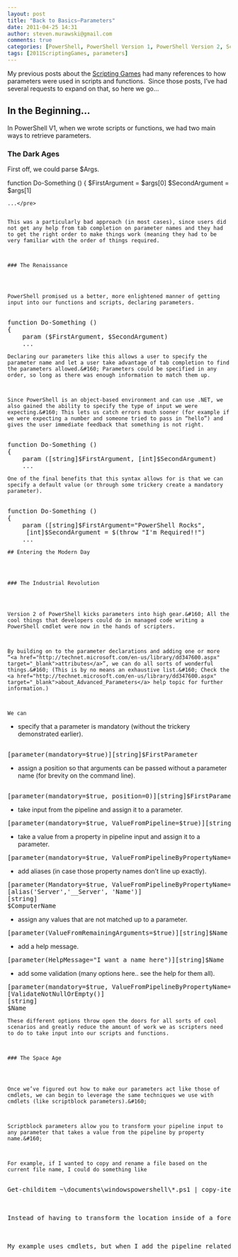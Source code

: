 ```yaml
---
layout: post
title: "Back to Basics–Parameters"
date: 2011-04-25 14:31
author: steven.murawski@gmail.com
comments: true
categories: [PowerShell, PowerShell Version 1, PowerShell Version 2, Scripting Games, Tip]
tags: [2011ScriptingGames, parameters]
---
```



My previous posts about the <a href="http://bit.ly/2011sgall" target="_blank">Scripting Games</a> had many references to how parameters were used in scripts and functions.&#160; Since those posts, I’ve had several requests to expand on that, so here we go…



## In the Beginning…




In PowerShell V1, when we wrote scripts or functions, we had two main ways to retrieve parameters.



### The Dark Ages




First off, we could parse $Args.



function Do-Something ()
{
    $FirstArgument = $args[0]
    $SecondArgument = $args[1]

    ...</pre>

    
    This was a particularly bad approach (in most cases), since users did not get any help from tab completion on parameter names and they had to get the right order to make things work (meaning they had to be very familiar with the order of things required.
    

    
    ### The Renaissance 
    
    

    
    PowerShell promised us a better, more enlightened manner of getting input into our functions and scripts, declaring parameters.
    
<pre language="powershell"> 
function Do-Something ()
{
    param ($FirstArgument, $SecondArgument)
    ...</pre>

    
    Declaring our parameters like this allows a user to specify the parameter name and let a user take advantage of tab completion to find the parameters allowed.&#160; Parameters could be specified in any order, so long as there was enough information to match them up.
    

    
    Since PowerShell is an object-based environment and can use .NET, we also gained the ability to specify the type of input we were expecting.&#160; This lets us catch errors much sooner (for example if we were expecting a number and someone tried to pass in “hello”) and gives the user immediate feedback that something is not right.
    
<pre language="powershell"> 
function Do-Something ()
{
    param ([string]$FirstArgument, [int]$SecondArgument)
    ...</pre>

    
    One of the final benefits that this syntax allows for is that we can specify a default value (or through some trickery create a mandatory parameter).
    
<pre language="powershell"> 
function Do-Something ()
{
    param ([string]$FirstArgument=&quot;PowerShell Rocks&quot;,
     [int]$SecondArgument = $(throw &quot;I'm Required!!&quot;)
    ...</pre>

    
    ## Entering the Modern Day
    
    

    
    ### The Industrial Revolution
    
    

    
    Version 2 of PowerShell kicks parameters into high gear.&#160; All the cool things that developers could do in managed code writing a PowerShell cmdlet were now in the hands of scripters.
    

    
    By building on to the parameter declarations and adding one or more “<a href="http://technet.microsoft.com/en-us/library/dd347600.aspx" target="_blank">attributes</a>”, we can do all sorts of wonderful things.&#160; (This is by no means an exhaustive list.&#160; Check the <a href="http://technet.microsoft.com/en-us/library/dd347600.aspx" target="_blank">about_Advanced_Parameters</a> help topic for further information.)
    

    
    We can 
    


*   specify that a parameter is mandatory (without the trickery demonstrated earlier).&#160; 
<pre language="powershell"> 
[parameter(mandatory=$true)][string]$FirstParameter</pre>

*   assign a position so that arguments can be passed without a parameter name (for brevity on the command line). 
<pre language="powershell"> 
[parameter(mandatory=$true, position=0)][string]$FirstParameter</pre>

*   take input from the pipeline and assign it to a parameter. 
<pre language="powershell">[parameter(mandatory=$true, ValueFromPipeline=$true)][string]$FirstParameter</pre>

*   take a value from a property in pipeline input and assign it to a parameter. 
<pre language="powershell">[parameter(mandatory=$true, ValueFromPipelineByPropertyName=$true)][string]$Name</pre>

*   add aliases (in case those property names don’t line up exactly). 
<pre language="powershell">[parameter(Mandatory=$true, ValueFromPipelineByPropertyName=$true)]
[alias('Server','__Server', 'Name')]
[string]
$ComputerName</pre>

*   assign any values that are not matched up to a parameter. 
<pre language="powershell">[parameter(ValueFromRemainingArguments=$true)][string]$Name</pre>

*   add a help message. 
<pre language="powershell">[parameter(HelpMessage=&quot;I want a name here&quot;)][string]$Name</pre>

*   add some validation (many options here.. see the help for them all).&#160; 
<pre language="powershell">[parameter(mandatory=$true, ValueFromPipelineByPropertyName=$true)]
[ValidateNotNullOrEmpty()]
[string]
$Name</pre>


    
    These different options throw open the doors for all sorts of cool scenarios and greatly reduce the amount of work we as scripters need to do to take input into our scripts and functions.
    

    
    ### The Space Age
    
    

    
    Once we’ve figured out how to make our parameters act like those of cmdlets, we can begin to leverage the same techniques we use with cmdlets (like scriptblock parameters).&#160; 
    

    
    Scriptblock parameters allow you to transform your pipeline input to any parameter that takes a value from the pipeline by property name.&#160; 
    

    
    For example, if I wanted to copy and rename a file based on the current file name, I could do something like 
    
<pre language="powershell"> 
Get-childitem ~\documents\windowspowershell\*.ps1 | copy-item -destination {$_.fullname -replace 'windowspowershell','backup'}



Instead of having to transform the location inside of a foreach loop or create a mapping of the old location and new location, I can pass that transformation as an argument to the command and it will evaluate that for each item piped in. 



My example uses cmdlets, but when I add the pipeline related parameter attributes to my parameters in my script or function, I gain that capability as well.

